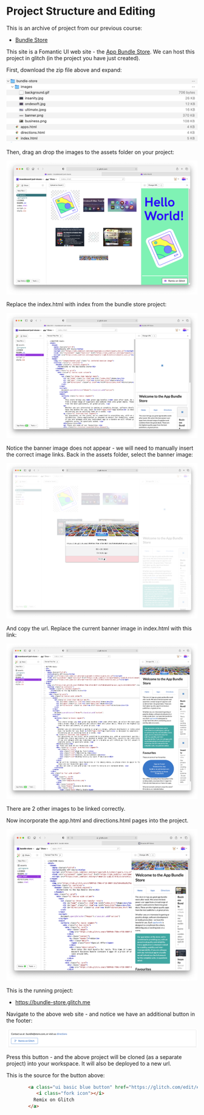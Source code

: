 # Project Structure and Editing

This is an archive of project from our previous course:

- [Bundle Store](archives/bundle-store.zip)

This site is a Fomantic UI web site - the [App Bundle Store](archives/bundle-store/index.html). We can host this project in glitch (in the project you have just created).

First, download the zip file above and expand:

![](img/21.png)

Then, drag an drop the images to the assets folder on your project:

![](img/22.png)

Replace the index.html with index from the bundle store project:

![](img/23.png)

Notice the banner image does not appear - we will need to manually insert the correct image links. Back in the assets folder, select the banner image:

![](img/24.png)

And copy the url. Replace the current banner image in index.html with this link:

![](img/25.png)

There are 2 other images to be linked correctly.

Now incorporate the app.html and directions.html pages into the project. 

![](img/28.png)

This is the running project:

- https://bundle-store.glitch.me

Navigate to the above web site - and notice we have an additional button in the footer:

![](img/29.png)

Press this button - and the above project will be cloned (as a separate project) into your workspace. It will also be deployed to a new url.

This is the source for the button above:

~~~html
        <a class="ui basic blue button" href="https://glitch.com/edit/#!/remix/bundle-store">
           <i class="fork icon"></i> 
          Remix on Glitch
        </a>
~~~



